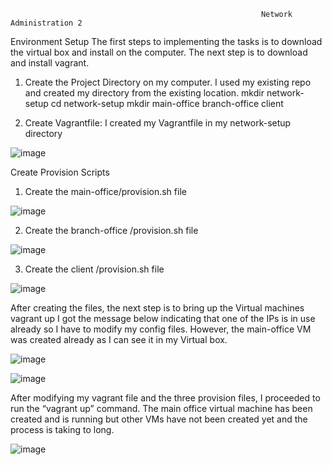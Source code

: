                                                            Network Administration 2
Environment Setup
The first steps to implementing the tasks is to download the virtual box and install on the computer.
The next step is to download and install vagrant.

1.	Create the Project Directory on my computer.
I used my existing repo and created my directory from the existing location.
mkdir network-setup
cd network-setup
mkdir main-office branch-office client

2.	Create Vagrantfile:
I created my Vagrantfile in my network-setup directory

![image](https://github.com/user-attachments/assets/8322ddae-a71b-4fa4-b29b-da52ed57140c)

Create Provision Scripts

1.	Create the main-office/provision.sh file
 
![image](https://github.com/user-attachments/assets/b0e86ec2-e0dc-4003-9e0f-97849d4dfade)

2.	Create the branch-office /provision.sh file

![image](https://github.com/user-attachments/assets/838c5451-0acd-4ffb-9417-37b689a44bba)
 
3.	Create the client /provision.sh file

![image](https://github.com/user-attachments/assets/c1125293-833a-4823-a6c8-bea4c62bc5fb)

After creating the files, the next step is to bring up the Virtual machines
vagrant up
I got the message below indicating that one of the IPs is in use already so I have to modify my config files. However, the main-office VM was created already as I can see it in my Virtual box.
  
![image](https://github.com/user-attachments/assets/7d105800-f9ed-4e5c-b42d-66855fed8385)

![image](https://github.com/user-attachments/assets/e909a545-f274-4186-b9fe-e4496977a92e)

After modifying my vagrant file and the three provision files, I proceeded to run the “vagrant up” command.
The main office virtual machine has been created and is running but other VMs have not been created yet and the process is taking to long.

![image](https://github.com/user-attachments/assets/923ca2cb-55bf-4225-97e3-eb37f3c49145)






